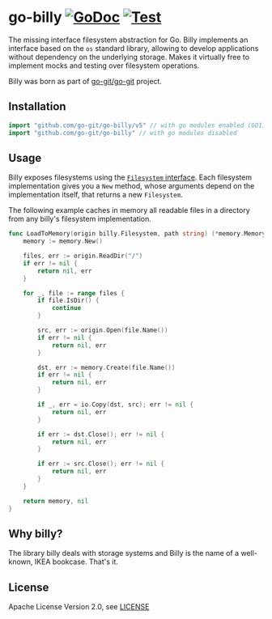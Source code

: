 # go-billy [![GoDoc](https://godoc.org/gopkg.in/go-git/go-billy.v5?status.svg)](https://pkg.go.dev/github.com/go-git/go-billy) [![Test](https://github.com/go-git/go-billy/workflows/Test/badge.svg)](https://github.com/go-git/go-billy/actions?query=workflow%3ATest)

The missing interface filesystem abstraction for Go.
Billy implements an interface based on the `os` standard library, allowing to develop applications without dependency on the underlying storage. Makes it virtually free to implement mocks and testing over filesystem operations.

Billy was born as part of [go-git/go-git](https://github.com/go-git/go-git) project.

## Installation

```go
import "github.com/go-git/go-billy/v5" // with go modules enabled (GO111MODULE=on or outside GOPATH)
import "github.com/go-git/go-billy" // with go modules disabled
```

## Usage

Billy exposes filesystems using the
[`Filesystem` interface](https://pkg.go.dev/github.com/go-git/go-billy/v5?tab=doc#Filesystem).
Each filesystem implementation gives you a `New` method, whose arguments depend on
the implementation itself, that returns a new `Filesystem`.

The following example caches in memory all readable files in a directory from any
billy's filesystem implementation.

```go
func LoadToMemory(origin billy.Filesystem, path string) (*memory.Memory, error) {
	memory := memory.New()

	files, err := origin.ReadDir("/")
	if err != nil {
		return nil, err
	}

	for _, file := range files {
		if file.IsDir() {
			continue
		}

		src, err := origin.Open(file.Name())
		if err != nil {
			return nil, err
		}

		dst, err := memory.Create(file.Name())
		if err != nil {
			return nil, err
		}

		if _, err = io.Copy(dst, src); err != nil {
			return nil, err
		}

		if err := dst.Close(); err != nil {
			return nil, err
		}

		if err := src.Close(); err != nil {
			return nil, err
		}
	}

	return memory, nil
}
```

## Why billy?

The library billy deals with storage systems and Billy is the name of a well-known, IKEA
bookcase. That's it.

## License

Apache License Version 2.0, see [LICENSE](LICENSE)
